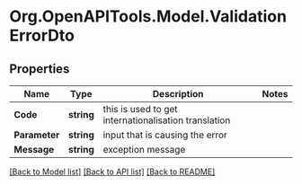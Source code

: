 
# Org.OpenAPITools.Model.ValidationErrorDto

## Properties

Name | Type | Description | Notes
------------ | ------------- | ------------- | -------------
**Code** | **string** | this is used to get internationalisation translation | 
**Parameter** | **string** | input that is causing the error | 
**Message** | **string** | exception message | 

[[Back to Model list]](../README.md#documentation-for-models)
[[Back to API list]](../README.md#documentation-for-api-endpoints)
[[Back to README]](../README.md)


